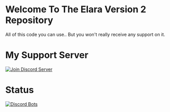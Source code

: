 Welcome To The Elara Version 2 Repository
================================================

All of this code you can use.. But you won't really receive any support on it.

My Support Server
============================
<html>
  <p>
    <a href="https://discord.gg/hgsM86w"><img src="https://canary.discordapp.com/api/guilds/371105897570631691/widget.png?style=banner2" alt="Join Discord Server"/></a>
  </p>
</html>

Status
=================
[![Discord Bots](https://discordbots.org/api/widget/455166272339181589.svg)](https://discordbots.org/bot/455166272339181589)
